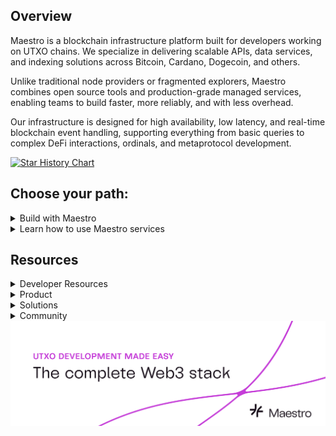 ## Overview

Maestro is a blockchain infrastructure platform built for developers working on UTXO chains. We specialize in delivering scalable APIs, data services, and indexing solutions across Bitcoin, Cardano, Dogecoin, and others.

Unlike traditional node providers or fragmented explorers, Maestro combines open source tools and production-grade managed services, enabling teams to build faster, more reliably, and with less overhead.

Our infrastructure is designed for high availability, low latency, and real-time blockchain event handling, supporting everything from basic queries to complex DeFi interactions, ordinals, and metaprotocol development.

[![Star History Chart](https://api.star-history.com/svg?repos=maestro-org/maestro-symphony,maestro-org/maestro-mcp-server&type=Date)](https://www.star-history.com/#maestro-org/maestro-symphony&maestro-org/maestro-mcp-server&Date)

## Choose your path:

<details><summary>Build with Maestro</summary>

-   \[Get Started] [Start building on Maestro](https://docs.gomaestro.org/getting-started)

-   \[Explore APIs] [Explore the full Maestro API suite](https://docs.gomaestro.org)

-   [Bitcoin](https://docs.gomaestro.org/bitcoin)

-   [Cardano](https://docs.gomaestro.org/cardano)

-   [Dogecoin](https://docs.gomaestro.org/dogecoin)

-   [Arch Network](https://docs.gomaestro.org/arch-network)

-   [Midnight](https://docs.gomaestro.org/midnight)

</details>

<details><summary>Learn how to use Maestro services</summary>

-   [Market Price API + TradingView Charts](https://docs.gomaestro.org/bitcoin/maestro-market-price-api-and-tradingview-lightweight-charts-tutorial)
-   [Maestro MCP + Claude](https://docs.gomaestro.org/bitcoin/mcp-interact-with-bitcoin-via-an-llm)
-   [Best-in-Slot Migration Guide](https://docs.gomaestro.org/bitcoin/best-in-slot-migration-guide)

</details>

## Resources

<details><summary>Developer Resources</summary>

-   [API Postman Collection](https://www.postman.com/go-maestro/maestro-api)
-   [Bitcoin Block Explorer](https://explorer.gomaestro.org/bitcoin/mainnet/)
-   [Platform](https://gomaestro.org/dapp-platform)
-   [Developer Hub](https://gomaestro.org/documentation)
-   [Official Documentation](https://docs.gomaestro.org)
-   [Service Status](https://status.gomaestro.org/)

</details>

<details><summary>Product</summary>

-   [Blog](https://www.gomaestro.org/blog)
-   [FAQ](https://www.gomaestro.org/about-us#faq)
-   [Newsletter](https://newsletter.gomaestro.org/)
-   [Pricing](https://www.gomaestro.org/pricing)
-   [Product Updates](https://maestro-product.beehiiv.com/)

</details>

<details><summary>Solutions</summary>

-   [Analytics](https://www.gomaestro.org/solutions/analytics)
-   [DeFi](https://www.gomaestro.org/solutions/defi)
-   [Gaming](https://www.gomaestro.org/solutions/gaming)
-   [Ordinals](https://www.gomaestro.org/solutions/nft)
-   [Trading](https://www.gomaestro.org/solutions/trading)
-   [Wallet](https://www.gomaestro.org/solutions/wallet)

</details>

<!-- <details><summary>Contributing</summary>

-   [Contribute to Maestro's open-source Indexer - Maestro Symphony](https://github.com/maestro-org/maestro-symphony)

</details> -->

<details><summary>Community</summary>

-   [Discord](https://discord.gg/zvXv3TxD)
-   [LinkedIn](https://www.linkedin.com/company/gomaestro/)
-   [support@gomaestro.org](https://mailto:support@gomaestro.org)
-   [X](https://x.com/GoMaestroOrg)

</details>

<img src="https://github.com/maestro-org/.github/blob/main/profile/banner.png?raw=true" alt="banner">
